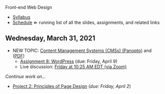 Front-end Web Design

- [Syllabus](syllabus.md)
- [Schedule](schedule.md)   ⇐ running list of all the slides, assignments, and related links

## Wednesday, March 31, 2021

- NEW TOPIC:  [Content Management Systems (CMSs) (Panopto)](https://rochester.hosted.panopto.com/Panopto/Pages/Viewer.aspx?id=023dd88a-d7a7-4f23-ab5d-acf800cebac7) and ([PDF](09-content-management-systems/content-management-systems.pdf))
  - [Assignment 8: WordPress](assign08-wordpress/instructions.md) (due: Friday, April 9)
  - Live discussion: [Friday at 10:25 AM EDT (via Zoom)](https://rochester.zoom.us/j/99406386666?pwd=VEV3NWNlSUZEMWlZc2VzNDIwWG1UUT09)

*Continue work on...*

- [Project 2: Principles of Page Design](project02-principles-of-page-design/instructions.md) (*due: Friday, April 2*)

